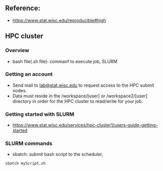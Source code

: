 ## Reference:
- https://www.stat.wisc.edu/reproducible#high

## HPC cluster

### Overview
- bash file(.sh file): commanf to execute job, SLURM

### Getting an account
- Send mail to lab@stat.wisc.edu to request access to the HPC submit nodes.
- Data must reside in the /workspace/[user] or /workspace2/[user] directory in order for the HPC cluster to read/write for your job.


### Getting started with SLURM
- https://www.stat.wisc.edu/services/hpc-cluster1/users-guide-getting-started

### SLURM commands
- sbatch: submit bash script to the scheduler, 
```R
sbatch myScript.sh
```
